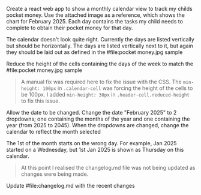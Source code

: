 Create a react web app to show a monthly calendar view to track my childs pocket money.  Use the attached image as a reference, which shows the chart for February 2025.  Each day contains the tasks my child needs to complete to obtain their pocket money for that day.

The calendar doesn't look quite right.  Currently the days are listed vertically but should be horizontally.  The days are listed vertically next to it, but again they should be laid out as defined in the #file:pocket money.jpg sample

Reduce the height of the cells containing the days of the week to match the #file:pocket money.jpg sample 

> A manual fix was required here to fix the issue with the CSS.  The `min-height: 100px` in `.calendar-cell` was forcing the height of the cells to be 100px.  I added `min-height: 30px` in `.header-cell.reduced-height` to fix this issue.

Allow the date to be changed. Change the date "February 2025" to 2 dropdowns; one containing the months of the year and one containing the year (from 2025 to 2045). When the dropdowns are changed, change the calendar to reflect the month selected

The 1st of the month starts on the wrong day. For example, Jan 2025 started on a Wednesday, but 1st Jan 2025 is shown as Thursday on this calendar.

> At this point  I realised the changelog.md file was not being updated as changes were being made.

Update #file:changelog.md with the recent changes